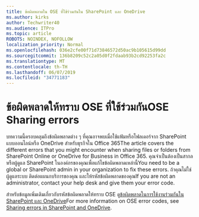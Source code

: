 ```yaml
---
title: ข้อผิดพลาดใน OSE ที่ใช้ร่วมกันใน SharePoint และ OneDrive
ms.author: kirks
author: Techwriter40
ms.audience: ITPro
ms.topic: article
ROBOTS: NOINDEX, NOFOLLOW
localization_priority: Normal
ms.openlocfilehash: 036e2cfe00f71d73846572d50ac9b105615d99dd
ms.sourcegitcommit: 136b8209c52c2a05d0f2fdaab93b2cd92253fa2c
ms.translationtype: MT
ms.contentlocale: th-TH
ms.lasthandoff: 06/07/2019
ms.locfileid: "34771183"
---
```

# <a name="ose-sharing-errors"></a><span data-ttu-id="d7a6e-102">ข้อผิดพลาดให้ทราบ OSE ที่ใช้ร่วมกัน</span><span class="sxs-lookup"><span data-stu-id="d7a6e-102">OSE Sharing errors</span></span>

<span data-ttu-id="d7a6e-103">บทความนี้ครอบคลุมถึงข้อผิดพลาดต่าง ๆ ที่คุณอาจพบเมื่อใช้แฟ้มหรือโฟลเดอร์จาก SharePoint แบบออนไลน์หรือ OneDrive สำหรับธุรกิจใน Office 365</span><span class="sxs-lookup"><span data-stu-id="d7a6e-103">The article covers the different errors that you might encounter when sharing files or folders from SharePoint Online or OneDrive for Business in Office 365.</span></span> <span data-ttu-id="d7a6e-104">คุณจำเป็นต้องเป็นสากล หรือผู้ดูแล SharePoint ในองค์กรของคุณเพื่อแก้ไขข้อผิดพลาดเหล่านี้</span><span class="sxs-lookup"><span data-stu-id="d7a6e-104">You need to be a global or SharePoint admin in your organization to fix these errors.</span></span> <span data-ttu-id="d7a6e-105">ถ้าคุณไม่ใช่ผู้ดูแลระบบ ติดต่อแผนกบริการของคุณ และให้รหัสข้อผิดพลาดของคุณ</span><span class="sxs-lookup"><span data-stu-id="d7a6e-105">If you are not an administrator, contact your help desk and give them your error code.</span></span>

<span data-ttu-id="d7a6e-106">สำหรับข้อมูลเพิ่มเติมเกี่ยวกับรหัสข้อผิดพลาดให้ทราบ OSE ดู[ข้อผิดพลาดในการใช้งานร่วมกันใน SharePoint และ OneDrive](https://docs.microsoft.com/sharepoint/sharepoint-onedrive-error-message)</span><span class="sxs-lookup"><span data-stu-id="d7a6e-106">For more information on OSE error codes, see [Sharing errors in SharePoint and OneDrive](https://docs.microsoft.com/sharepoint/sharepoint-onedrive-error-message).</span></span>

